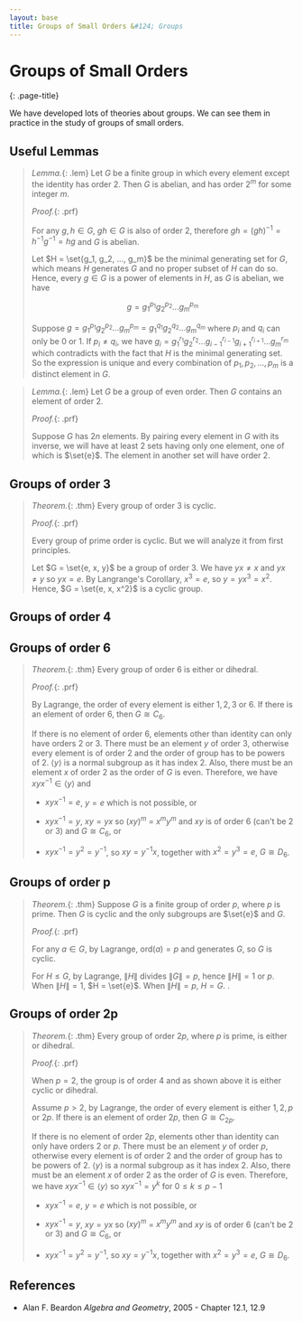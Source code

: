 ```yaml
---
layout: base
title: Groups of Small Orders &#124; Groups
---
```


# Groups of Small Orders
{: .page-title}

We have developed lots of theories about groups.
We can see them in practice in the study of groups of small orders.

## Useful Lemmas

> *Lemma.*{: .lem}
> Let $G$ be a finite group in which every element except the identity has order $2$.
> Then $G$ is abelian, and has order $2^m$ for some integer $m$.
>
> *Proof.*{: .prf}
>
> For any $g, h \in G$, $gh \in G$ is also of order $2$, therefore $gh = (gh)^{-1} = h^{-1}g^{-1} = hg$ and $G$ is abelian.
>
> Let $H = \set{g_1, g_2, ..., g_m}$ be the minimal generating set for $G$, which means $H$ generates $G$ and no proper subset of $H$ can do so.
> Hence, every $g \in G$ is a power of elements in $H$, as $G$ is abelian, we have
>
> $$
  g = g_1^{p_1}g_2^{p_2}...{g_m}^{p_m}
  $$
>
> Suppose $g = g_1^{p_1}g_2^{p_2}...{g_m}^{p_m} = g_1^{q_1}g_2^{q_2}...{g_m}^{q_m}$ where $p_i$ and $q_i$ can only be $0$ or $1$.
> If $p_i \not = q_i$, we have $g_i = g_1^{r_1}g_2^{r_2}...g_{i-1}^{r_{i-1}}g_{i+1}^{r_{i+1}}...g_m^{r_m}$ which contradicts with the fact that $H$ is the minimal generating set.
> So the expression is unique and every combination of $p_1, p_2, ..., p_m$ is a distinct element in $G$.

> *Lemma.*{: .lem}
> Let $G$ be a group of even order. Then $G$ contains an element of order $2$.
>
> *Proof.*{: .prf}
>
> Suppose $G$ has $2n$ elements.
> By pairing every element in $G$ with its inverse, we will have at least 2 sets having only one element, one of which is $\set{e}$.
> The element in another set will have order $2$.

## Groups of order 3

> *Theorem.*{: .thm}
> Every group of order $3$ is cyclic.
>
> *Proof.*{: .prf}
>
> Every group of prime order is cyclic. But we will analyze it from first principles.
>
> Let $G = \set{e, x, y}$ be a group of order $3$.
> We have $yx \not = x$ and $yx \not = y$ so $yx = e$.
> By Langrange's Corollary, $x^3 = e$, so $y = yx^3 = x^2$.
> Hence, $G = \set{e, x, x^2}$ is a cyclic group.

## Groups of order 4

## Groups of order 6

> *Theorem.*{: .thm}
> Every group of order $6$ is either or dihedral.
>
> *Proof.*{: .prf}
>
> By Lagrange, the order of every element is either $1, 2, 3$ or $6$.
> If there is an element of order $6$, then $G \cong C_6$.
>
> If there is no element of order $6$, elements other than identity can only have orders $2$ or $3$.
> There must be an element $y$ of order $3$, otherwise every element is of order $2$ and the order of group has to be powers of $2$.
> $\langle y \rangle$ is a normal subgroup as it has index $2$.
> Also, there must be an element $x$ of order $2$ as the order of $G$ is even.
> Therefore, we have $xyx^{-1} \in \langle y \rangle$ and
>
> + $xyx^{-1} = e$, $y = e$ which is not possible, or
>
> + $xyx^{-1} = y$, $xy = yx$ so $(xy)^m$ = $x^my^m$ and $xy$ is of order $6$ (can't be $2$ or $3$) and $G \cong C_6$, or
>
> + $xyx^{-1} = y^2 = y^{-1}$, so $xy = y^{-1}x$, together with $x^2 = y^3 = e$, $G \cong D_6$.

## Groups of order p

> *Theorem.*{: .thm}
> Suppose $G$ is a finite group of order $p$, where $p$ is prime.
> Then $G$ is cyclic and the only subgroups are $\set{e}$ and $G$.
>
> *Proof.*{: .prf}
>
> For any $a \in G$, by Lagrange, $\text{ord}(a) = p$ and generates $G$, so $G$ is cyclic.
>
> For $H \le G$, by Lagrange, $\|H\|$ divides $\|G\| = p$, hence $\|H\| = 1$ or $p$.
> When $\|H\| = 1$, $H = \set{e}$. When $\|H\| = p$, $H = G$. .

## Groups of order 2p

> *Theorem.*{: .thm}
> Every group of order $2p$, where $p$ is prime, is either or dihedral.
>
> *Proof.*{: .prf}
>
> When $p = 2$, the group is of order $4$ and as shown above it is either cyclic or dihedral.
>
> Assume $p > 2$, by Lagrange, the order of every element is either $1, 2, p$ or $2p$.
> If there is an element of order $2p$, then $G \cong C_{2p}$.
>
> If there is no element of order $2p$, elements other than identity can only have orders $2$ or $p$.
> There must be an element $y$ of order $p$, otherwise every element is of order $2$ and the order of group has to be powers of $2$.
> $\langle y \rangle$ is a normal subgroup as it has index $2$.
> Also, there must be an element $x$ of order $2$ as the order of $G$ is even.
> Therefore, we have $xyx^{-1} \in \langle y \rangle$ so $xyx^{-1} = y^k$ for $0 \le k \le p - 1$
>
> + $xyx^{-1} = e$, $y = e$ which is not possible, or
>
> + $xyx^{-1} = y$, $xy = yx$ so $(xy)^m$ = $x^my^m$ and $xy$ is of order $6$ (can't be $2$ or $3$) and $G \cong C_6$, or
>
> + $xyx^{-1} = y^2 = y^{-1}$, so $xy = y^{-1}x$, together with $x^2 = y^3 = e$, $G \cong D_6$.

## References

* Alan F. Beardon _Algebra and Geometry_, 2005 - Chapter 12.1, 12.9
